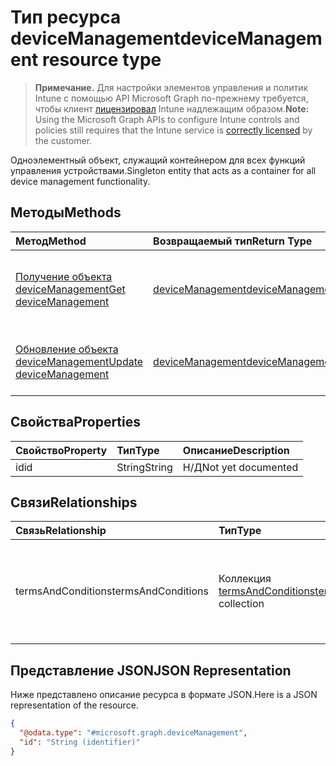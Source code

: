 # <a name="devicemanagement-resource-type"></a><span data-ttu-id="23b19-101">Тип ресурса deviceManagement</span><span class="sxs-lookup"><span data-stu-id="23b19-101">deviceManagement resource type</span></span>

> <span data-ttu-id="23b19-102">**Примечание.** Для настройки элементов управления и политик Intune с помощью API Microsoft Graph по-прежнему требуется, чтобы клиент [лицензировал](https://go.microsoft.com/fwlink/?linkid=839381) Intune надлежащим образом.</span><span class="sxs-lookup"><span data-stu-id="23b19-102">**Note:** Using the Microsoft Graph APIs to configure Intune controls and policies still requires that the Intune service is [correctly licensed](https://go.microsoft.com/fwlink/?linkid=839381) by the customer.</span></span>

<span data-ttu-id="23b19-103">Одноэлементный объект, служащий контейнером для всех функций управления устройствами.</span><span class="sxs-lookup"><span data-stu-id="23b19-103">Singleton entity that acts as a container for all device management functionality.</span></span>
## <a name="methods"></a><span data-ttu-id="23b19-104">Методы</span><span class="sxs-lookup"><span data-stu-id="23b19-104">Methods</span></span>
|<span data-ttu-id="23b19-105">Метод</span><span class="sxs-lookup"><span data-stu-id="23b19-105">Method</span></span>|<span data-ttu-id="23b19-106">Возвращаемый тип</span><span class="sxs-lookup"><span data-stu-id="23b19-106">Return Type</span></span>|<span data-ttu-id="23b19-107">Описание</span><span class="sxs-lookup"><span data-stu-id="23b19-107">Description</span></span>|
|:---|:---|:---|
|[<span data-ttu-id="23b19-108">Получение объекта deviceManagement</span><span class="sxs-lookup"><span data-stu-id="23b19-108">Get deviceManagement</span></span>](../api/intune_companyterms_devicemanagement_get.md)|[<span data-ttu-id="23b19-109">deviceManagement</span><span class="sxs-lookup"><span data-stu-id="23b19-109">deviceManagement</span></span>](../resources/intune_companyterms_devicemanagement.md)|<span data-ttu-id="23b19-110">Чтение свойств и связей объекта [deviceManagement](../resources/intune_companyterms_devicemanagement.md).</span><span class="sxs-lookup"><span data-stu-id="23b19-110">Read properties and relationships of [plannerTaskDetails](../resources/intune_companyterms_devicemanagement.md) object.</span></span>|
|[<span data-ttu-id="23b19-111">Обновление объекта deviceManagement</span><span class="sxs-lookup"><span data-stu-id="23b19-111">Update deviceManagement</span></span>](../api/intune_companyterms_devicemanagement_update.md)|[<span data-ttu-id="23b19-112">deviceManagement</span><span class="sxs-lookup"><span data-stu-id="23b19-112">deviceManagement</span></span>](../resources/intune_companyterms_devicemanagement.md)|<span data-ttu-id="23b19-113">Обновление свойств объекта [deviceManagement](../resources/intune_companyterms_devicemanagement.md).</span><span class="sxs-lookup"><span data-stu-id="23b19-113">Update the properties of a [calendar](../resources/intune_companyterms_devicemanagement.md) object.</span></span>|

## <a name="properties"></a><span data-ttu-id="23b19-114">Свойства</span><span class="sxs-lookup"><span data-stu-id="23b19-114">Properties</span></span>
|<span data-ttu-id="23b19-115">Свойство</span><span class="sxs-lookup"><span data-stu-id="23b19-115">Property</span></span>|<span data-ttu-id="23b19-116">Тип</span><span class="sxs-lookup"><span data-stu-id="23b19-116">Type</span></span>|<span data-ttu-id="23b19-117">Описание</span><span class="sxs-lookup"><span data-stu-id="23b19-117">Description</span></span>|
|:---|:---|:---|
|<span data-ttu-id="23b19-118">id</span><span class="sxs-lookup"><span data-stu-id="23b19-118">id</span></span>|<span data-ttu-id="23b19-119">String</span><span class="sxs-lookup"><span data-stu-id="23b19-119">String</span></span>|<span data-ttu-id="23b19-120">Н/Д</span><span class="sxs-lookup"><span data-stu-id="23b19-120">Not yet documented</span></span>|

## <a name="relationships"></a><span data-ttu-id="23b19-121">Связи</span><span class="sxs-lookup"><span data-stu-id="23b19-121">Relationships</span></span>
|<span data-ttu-id="23b19-122">Связь</span><span class="sxs-lookup"><span data-stu-id="23b19-122">Relationship</span></span>|<span data-ttu-id="23b19-123">Тип</span><span class="sxs-lookup"><span data-stu-id="23b19-123">Type</span></span>|<span data-ttu-id="23b19-124">Описание</span><span class="sxs-lookup"><span data-stu-id="23b19-124">Description</span></span>|
|:---|:---|:---|
|<span data-ttu-id="23b19-125">termsAndConditions</span><span class="sxs-lookup"><span data-stu-id="23b19-125">termsAndConditions</span></span>|<span data-ttu-id="23b19-126">Коллекция [termsAndConditions](../resources/intune_companyterms_termsandconditions.md)</span><span class="sxs-lookup"><span data-stu-id="23b19-126">[termsAndConditions](../resources/intune_companyterms_termsandconditions.md) collection</span></span>|<span data-ttu-id="23b19-127">Условия, связанные с управлением устройствами в компании.</span><span class="sxs-lookup"><span data-stu-id="23b19-127">The terms and conditions associated with device management of the company.</span></span>|

## <a name="json-representation"></a><span data-ttu-id="23b19-128">Представление JSON</span><span class="sxs-lookup"><span data-stu-id="23b19-128">JSON Representation</span></span>
<span data-ttu-id="23b19-129">Ниже представлено описание ресурса в формате JSON.</span><span class="sxs-lookup"><span data-stu-id="23b19-129">Here is a JSON representation of the resource.</span></span>
<!-- {
  "blockType": "resource",
  "keyProperty": "id",
  "@odata.type": "microsoft.graph.deviceManagement"
}
-->
``` json
{
  "@odata.type": "#microsoft.graph.deviceManagement",
  "id": "String (identifier)"
}
```



